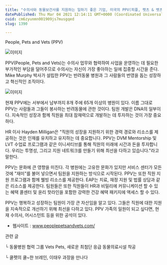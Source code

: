 ```yaml
---
title: "수의사와 동물보건사를 지원하는 일하기 좋은 기업, 미국의 PPV(피플, 펫츠 & 벳츠)"
datePublished: Thu Mar 04 2021 12:14:11 GMT+0000 (Coordinated Universal Time)
cuid: cm6zyunmn001909js7musgqed
slug: 1390

---
```



People, Pets and Vets (PPV)

![이미지](https://cdn.hashnode.com/res/hashnode/image/upload/v1739247154764/1cef3026-3a8c-48b3-8526-5155dbee4bae.png)

PPV(People, Pets and Vets)는 수의사 업무와 협력하여 사업을 운영하는 데 필요한 부가적인 부담을 덜어주므로 수의사는 자신이 가장 좋아하는 일에 집중할 시간을 준다. Mike Murphy 박사가 설립한 PPV는 반려동물 병원과 그 사람들의 번영을 돕는 성장하고 혁신적인 조직이다.

![이미지](https://cdn.hashnode.com/res/hashnode/image/upload/v1739247156155/fd40d098-8f80-44a9-ab43-f8fad55e9acc.jpeg)

현재 PPV에는 서부에서 남부까지 8개 주에 65개 이상의 병원이 있다. 이름 그대로 PPV는 사람들과 그들이 봉사하는 반려동물에 관한 것이다. 팀원 개발은 DNA의 일부이다. 지속적인 성장과 함께 직원을 최대 잠재력으로 개발하는 데 투자하는 것이 가장 중요하다.

HR 이사 Hayden Milligan은 "직원의 성장을 지원하기 위한 경력 경로와 리소스를 제공하는 것은 인재를 유치하고 유지하는 데 중요합니다. PPV는 DVM Mentorship 및 LVT 수업료 프로그램과 같은 이니셔티브를 통해 직원의 미래에 시간과 돈을 투자합니다. 우리는 투명성, 그리고 지원 네트워크를 만들기 위해 최선을 다하고 있습니다."라고 말한다.

PPV는 문화에 큰 영향을 미친다. 각 병원에는 고유한 문화가 있지만 서비스 센터가 모든 것에 "재미"를 불어 넣으면서 팀원을 지원하는 방식으로 시작된다. PPV는 또한 직원 지원 프로그램과 함께 웰빙 리소스를 제공한다. EAP는 치료, 재정 지원 및 법률 상담과 같은 리소스를 제공한다. 팀원들은 또한 직원들이 HR과 비밀리에 커뮤니케이션 할 수 있는 혜택 콜센터 및 윤리 핫라인을 포함한 강력한 건강 혜택 패키지에 액세스 할 수 있다.

PPV는 행복하고 성장하는 팀원이 가장 큰 자산임을 알고 있다. 그들은 직원에 대한 지원을 지속적으로 개선하기 위해 최선을 다하고 있다. PPV 가족의 일원이 되고 싶다면, 현재 수의사, 어시스턴트 등을 위한 공석이 있다.

- 웹사이트 : www.peoplepetsandvets.com/

관련 글

└ 동물병원 협력 그룹 Vets Pets, 새로운 최첨단 응급 동물의료시설 착공

└ 쿨펫의 쿨~한 브레인, 이태우 과장을 만나다